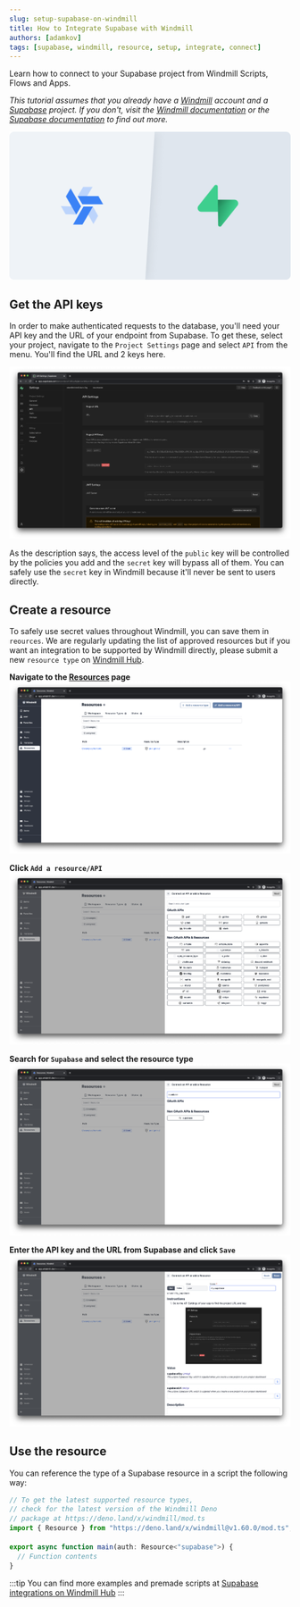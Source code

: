 ```yaml
---
slug: setup-supabase-on-windmill
title: How to Integrate Supabase with Windmill
authors: [adamkov]
tags: [supabase, windmill, resource, setup, integrate, connect]
---
```


Learn how to connect to your Supabase project from Windmill Scripts, Flows and
Apps.

<!--truncate-->

_This tutorial assumes that you already have a
[Windmill](https://app.windmill.dev) account and a
[Supabase](https://supabase.com) project. If you don't, visit the
[Windmill documentation](https://docs.windmill.dev/docs/intro) or the
[Supabase documentation](https://supabase.com/docs) to find out more._

![Integrattion between Supabase and Windmill](./0-header.png "Connect a Supabase project with Windmill")

## Get the API keys

In order to make authenticated requests to the database, you'll need your API
key and the URL of your endpoint from Supabase. To get these, select your
project, navigate to the `Project Settings` page and select `API` from the menu.
You'll find the URL and 2 keys here.

![API settings](./1-1-settings.png)

As the description says, the access level of the `public` key will be controlled
by the policies you add and the `secret` key will bypass all of them. You can
safely use the `secret` key in Windmill because it'll never be sent to users
directly.

## Create a resource

To safely use secret values throughout Windmill, you can save them in
`reources`. We are regularly updating the list of approved resources but if you
want an integration to be supported by Windmill directly, please submit a new
`resource type` on [Windmill Hub](https://hub.windmill.dev/resources).

**Navigate to the [Resources](https://app.windmill.dev/resources) page**
![Resources page](./2-1-resources.png)

**Click `Add a resource/API`** ![Resource selector](./2-2-drawer.png)

**Search for `Supabase` and select the resource type**
![Resource selector](./2-3-search.png)

**Enter the API key and the URL from Supabase and click `Save`**
![Resource selector](./2-4-resource.png)

## Use the resource

You can reference the type of a Supabase resource in a script the following way:

```ts
// To get the latest supported resource types,
// check for the latest version of the Windmill Deno
// package at https://deno.land/x/windmill/mod.ts
import { Resource } from "https://deno.land/x/windmill@v1.60.0/mod.ts";

export async function main(auth: Resource<"supabase">) {
  // Function contents
}
```

:::tip You can find more examples and premade scripts at
[Supabase integrations on Windmill Hub](https://hub.windmill.dev/integrations/supabase)
:::

